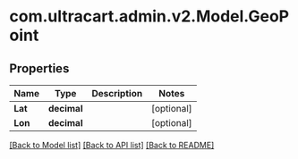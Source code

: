 
# com.ultracart.admin.v2.Model.GeoPoint

## Properties

Name | Type | Description | Notes
------------ | ------------- | ------------- | -------------
**Lat** | **decimal** |  | [optional] 
**Lon** | **decimal** |  | [optional] 

[[Back to Model list]](../README.md#documentation-for-models)
[[Back to API list]](../README.md#documentation-for-api-endpoints)
[[Back to README]](../README.md)

